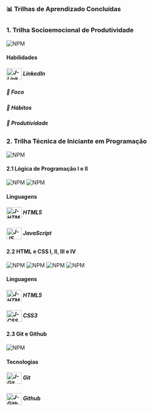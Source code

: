 ### 📊 Trilhas de Aprendizado Concluídas

##

### 1. Trilha Socioemocional de Produtividade

![NPM](https://github.com/jhonncamarg0/oracle-next-education/blob/main/Certificados/000.jpg)

#### Habilidades

##### <img align="center" alt="J-LinkedIn" height="30" width="40" src="https://cdn.jsdelivr.net/gh/devicons/devicon/icons/linkedin/linkedin-original.svg"> LinkedIn
##### 🎯 Foco
##### 📑 Hábitos
##### 📖 Produtividade

##

### 2. Trilha Técnica de Iniciante em Programação

![NPM](https://github.com/jhonncamarg0/oracle-next-education/blob/main/Certificados/008.jpg)

#### 2.1 Lógica de Programação I e II

![NPM](https://github.com/jhonncamarg0/oracle-next-education/blob/main/Certificados/001.jpg)
![NPM](https://github.com/jhonncamarg0/oracle-next-education/blob/main/Certificados/002.jpg)

#### Linguagens

##### <img align="center" alt="J-HTML" height="30" width="40" src="https://cdn.jsdelivr.net/gh/devicons/devicon/icons/html5/html5-original.svg"> HTML5
##### <img align="center" alt="J-JS" height="30" width="40" src="https://cdn.jsdelivr.net/gh/devicons/devicon/icons/javascript/javascript-original.svg"> JavaScript

#### 2.2 HTML e CSS I, II, III e IV

![NPM](https://github.com/jhonncamarg0/oracle-next-education/blob/main/Certificados/003.jpg)
![NPM](https://github.com/jhonncamarg0/oracle-next-education/blob/main/Certificados/004.jpg)
![NPM](https://github.com/jhonncamarg0/oracle-next-education/blob/main/Certificados/005.jpg)
![NPM](https://github.com/jhonncamarg0/oracle-next-education/blob/main/Certificados/006.jpg)

#### Linguagens

##### <img align="center" alt="J-HTML" height="30" width="40" src="https://cdn.jsdelivr.net/gh/devicons/devicon/icons/html5/html5-original.svg"> HTML5
##### <img align="center" alt="J-CSS" height="30" width="40" src="https://cdn.jsdelivr.net/gh/devicons/devicon/icons/css3/css3-original.svg"> CSS3

#### 2.3 Git e Github

![NPM](https://github.com/jhonncamarg0/oracle-next-education/blob/main/Certificados/007.jpg)

#### Tecnologias

##### <img align="center" alt="J-Git" height="30" width="40" src="https://cdn.jsdelivr.net/gh/devicons/devicon/icons/git/git-original.svg"> Git
##### <img align="center" alt="J-Github" height="30" width="40" src="https://cdn.jsdelivr.net/gh/devicons/devicon/icons/github/github-original.svg"> Github

##
